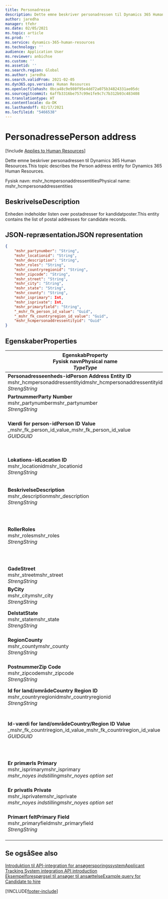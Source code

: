 ```yaml
---
title: Personadresse
description: Dette emne beskriver personadressen til Dynamics 365 Human Resources.
author: jaredha
manager: tfehr
ms.date: 02/05/2021
ms.topic: article
ms.prod: ''
ms.service: dynamics-365-human-resources
ms.technology: ''
audience: Application User
ms.reviewer: anbichse
ms.custom: ''
ms.assetid: ''
ms.search.region: Global
ms.author: jaredha
ms.search.validFrom: 2021-02-05
ms.dyn365.ops.version: Human Resources
ms.openlocfilehash: 0bca48c9e980f95e4dd72a075b34824331ae05dc
ms.sourcegitcommit: 6affb3316be757c99e1fe9c7c7b312b93c483408
ms.translationtype: HT
ms.contentlocale: da-DK
ms.lasthandoff: 02/17/2021
ms.locfileid: "5466538"
---
```

# <a name="person-address"></a><span data-ttu-id="5d154-103">Personadresse</span><span class="sxs-lookup"><span data-stu-id="5d154-103">Person address</span></span>

[!include [Applies to Human Resources](../includes/applies-to-hr.md)]

<span data-ttu-id="5d154-104">Dette emne beskriver personadressen til Dynamics 365 Human Resources.</span><span class="sxs-lookup"><span data-stu-id="5d154-104">This topic describes the Person address entity for Dynamics 365 Human Resources.</span></span>

<span data-ttu-id="5d154-105">Fysisk navn: mshr_hcmpersonaddressentities</span><span class="sxs-lookup"><span data-stu-id="5d154-105">Physical name: mshr_hcmpersonaddressentities</span></span>

## <a name="description"></a><span data-ttu-id="5d154-106">Beskrivelse</span><span class="sxs-lookup"><span data-stu-id="5d154-106">Description</span></span>

<span data-ttu-id="5d154-107">Enheden indeholder listen over postadresser for kandidatposter.</span><span class="sxs-lookup"><span data-stu-id="5d154-107">This entity contains the list of postal addresses for candidate records.</span></span>

## <a name="json-representation"></a><span data-ttu-id="5d154-108">JSON-repræsentation</span><span class="sxs-lookup"><span data-stu-id="5d154-108">JSON representation</span></span>

```json
{
    "mshr_partynumber": "String",
    "mshr_locationid": "String",
    "mshr_description": "String",
    "mshr_roles": "String",
    "mshr_countryregionid": "String",
    "mshr_zipcode": "String",
    "mshr_street": "String",
    "mshr_city": "String",
    "mshr_state": "String",
    "mshr_county": "String",
    "mshr_isprimary": Int,
    "mshr_isprivate": Int,
    "mshr_primaryfield": "String",
    "_mshr_fk_person_id_value": "Guid",
    "_mshr_fk_countryregion_id_value": "Guid",
    "mshr_hcmpersonaddressentityid": "Guid"
}
```

## <a name="properties"></a><span data-ttu-id="5d154-109">Egenskaber</span><span class="sxs-lookup"><span data-stu-id="5d154-109">Properties</span></span>

| <span data-ttu-id="5d154-110">Egenskab</span><span class="sxs-lookup"><span data-stu-id="5d154-110">Property</span></span><br><span data-ttu-id="5d154-111">**Fysisk navn**</span><span class="sxs-lookup"><span data-stu-id="5d154-111">**Physical name**</span></span><br><span data-ttu-id="5d154-112">**_Type_**</span><span class="sxs-lookup"><span data-stu-id="5d154-112">**_Type_**</span></span> | <span data-ttu-id="5d154-113">Anvendelse</span><span class="sxs-lookup"><span data-stu-id="5d154-113">Use</span></span> | <span data-ttu-id="5d154-114">Beskrivelse</span><span class="sxs-lookup"><span data-stu-id="5d154-114">Description</span></span> |
| --- | --- | --- |
| <span data-ttu-id="5d154-115">**Personadresseenheds-id**</span><span class="sxs-lookup"><span data-stu-id="5d154-115">**Person Address Entity ID**</span></span><br><span data-ttu-id="5d154-116">mshr_hcmpersonaddressentityid</span><span class="sxs-lookup"><span data-stu-id="5d154-116">mshr_hcmpersonaddressentityid</span></span><br><span data-ttu-id="5d154-117">*Streng*</span><span class="sxs-lookup"><span data-stu-id="5d154-117">*String*</span></span> | <span data-ttu-id="5d154-118">Skrivebeskyttet</span><span class="sxs-lookup"><span data-stu-id="5d154-118">Read-only</span></span><br><span data-ttu-id="5d154-119">Påkrævet</span><span class="sxs-lookup"><span data-stu-id="5d154-119">Required</span></span> | <span data-ttu-id="5d154-120">Systemgenereret entydigt id til enhedsposten.</span><span class="sxs-lookup"><span data-stu-id="5d154-120">System-generated unique identifier for the entity record.</span></span> |
| <span data-ttu-id="5d154-121">**Partnummer**</span><span class="sxs-lookup"><span data-stu-id="5d154-121">**Party Number**</span></span><br><span data-ttu-id="5d154-122">mshr_partynumber</span><span class="sxs-lookup"><span data-stu-id="5d154-122">mshr_partynumber</span></span><br><span data-ttu-id="5d154-123">*Streng*</span><span class="sxs-lookup"><span data-stu-id="5d154-123">*String*</span></span> | <span data-ttu-id="5d154-124">Læse/skrive</span><span class="sxs-lookup"><span data-stu-id="5d154-124">Read/write</span></span><br><span data-ttu-id="5d154-125">Påkrævet</span><span class="sxs-lookup"><span data-stu-id="5d154-125">Required</span></span> | <span data-ttu-id="5d154-126">Id for den tilknyttede partpost (person).</span><span class="sxs-lookup"><span data-stu-id="5d154-126">The ID of the associated party (person) record.</span></span> |
| <span data-ttu-id="5d154-127">**Værdi for person-id**</span><span class="sxs-lookup"><span data-stu-id="5d154-127">**Person ID Value**</span></span><br><span data-ttu-id="5d154-128">_mshr_fk_person_id_value</span><span class="sxs-lookup"><span data-stu-id="5d154-128">_mshr_fk_person_id_value</span></span><br><span data-ttu-id="5d154-129">*GUID*</span><span class="sxs-lookup"><span data-stu-id="5d154-129">*GUID*</span></span> | <span data-ttu-id="5d154-130">Skrivebeskyttet</span><span class="sxs-lookup"><span data-stu-id="5d154-130">Read-only</span></span><br><span data-ttu-id="5d154-131">Påkrævet</span><span class="sxs-lookup"><span data-stu-id="5d154-131">Required</span></span><br><span data-ttu-id="5d154-132">Fremmed nøgle: mshr_dirpersonentityid of mshr_dirpersonentity</span><span class="sxs-lookup"><span data-stu-id="5d154-132">Foreign key: mshr_dirpersonentityid of mshr_dirpersonentity</span></span> | <span data-ttu-id="5d154-133">Systemgenereret id til partpost (person).</span><span class="sxs-lookup"><span data-stu-id="5d154-133">The system-generated identifier of the party (person) entity record.</span></span> |
| <span data-ttu-id="5d154-134">**Lokations-id**</span><span class="sxs-lookup"><span data-stu-id="5d154-134">**Location ID**</span></span><br><span data-ttu-id="5d154-135">mshr_locationid</span><span class="sxs-lookup"><span data-stu-id="5d154-135">mshr_locationid</span></span><br><span data-ttu-id="5d154-136">*Streng*</span><span class="sxs-lookup"><span data-stu-id="5d154-136">*String*</span></span> | <span data-ttu-id="5d154-137">Læse/skrive</span><span class="sxs-lookup"><span data-stu-id="5d154-137">Read/write</span></span><br><span data-ttu-id="5d154-138">Påkrævet</span><span class="sxs-lookup"><span data-stu-id="5d154-138">Required</span></span> | <span data-ttu-id="5d154-139">Lokations-id for adressepost.</span><span class="sxs-lookup"><span data-stu-id="5d154-139">The location ID of the address record.</span></span> <span data-ttu-id="5d154-140">Konfigurer i enheden mshr_logisticspostaladdresslocationcdsentity.</span><span class="sxs-lookup"><span data-stu-id="5d154-140">Set up in mshr_logisticspostaladdresslocationcdsentity entity.</span></span> |
| <span data-ttu-id="5d154-141">**Beskrivelse**</span><span class="sxs-lookup"><span data-stu-id="5d154-141">**Description**</span></span><br><span data-ttu-id="5d154-142">mshr_description</span><span class="sxs-lookup"><span data-stu-id="5d154-142">mshr_description</span></span><br><span data-ttu-id="5d154-143">*Streng*</span><span class="sxs-lookup"><span data-stu-id="5d154-143">*String*</span></span> | <span data-ttu-id="5d154-144">Læse/skrive</span><span class="sxs-lookup"><span data-stu-id="5d154-144">Read/write</span></span><br><span data-ttu-id="5d154-145">Påkrævet</span><span class="sxs-lookup"><span data-stu-id="5d154-145">Required</span></span> | <span data-ttu-id="5d154-146">En beskrivelse af kandidatens adresse.</span><span class="sxs-lookup"><span data-stu-id="5d154-146">A description of the candidate’s address.</span></span> |
| <span data-ttu-id="5d154-147">**Roller**</span><span class="sxs-lookup"><span data-stu-id="5d154-147">**Roles**</span></span><br><span data-ttu-id="5d154-148">mshr_roles</span><span class="sxs-lookup"><span data-stu-id="5d154-148">mshr_roles</span></span><br><span data-ttu-id="5d154-149">*Streng*</span><span class="sxs-lookup"><span data-stu-id="5d154-149">*String*</span></span> | <span data-ttu-id="5d154-150">Læse/skrive</span><span class="sxs-lookup"><span data-stu-id="5d154-150">Read/write</span></span><br><span data-ttu-id="5d154-151">Påkrævet</span><span class="sxs-lookup"><span data-stu-id="5d154-151">Required</span></span> | <span data-ttu-id="5d154-152">De roller, der er tildelt denne adresse.</span><span class="sxs-lookup"><span data-stu-id="5d154-152">The roles assigned for this address.</span></span> <span data-ttu-id="5d154-153">Du kan markere mere end en rolle.</span><span class="sxs-lookup"><span data-stu-id="5d154-153">More than one role can be assigned.</span></span> <span data-ttu-id="5d154-154">Hver rolle skal adskilles med et semikolon.</span><span class="sxs-lookup"><span data-stu-id="5d154-154">Each role should be separated by a semicolon.</span></span> <span data-ttu-id="5d154-155">Gyldige værdier i enheden mshr_logisticslocationroleentity.</span><span class="sxs-lookup"><span data-stu-id="5d154-155">Valid values contained in the mshr_logisticslocationroleentity entity.</span></span> |
| <span data-ttu-id="5d154-156">**Gade**</span><span class="sxs-lookup"><span data-stu-id="5d154-156">**Street**</span></span><br><span data-ttu-id="5d154-157">mshr_street</span><span class="sxs-lookup"><span data-stu-id="5d154-157">mshr_street</span></span><br><span data-ttu-id="5d154-158">*Streng*</span><span class="sxs-lookup"><span data-stu-id="5d154-158">*String*</span></span> | <span data-ttu-id="5d154-159">Læse/skrive</span><span class="sxs-lookup"><span data-stu-id="5d154-159">Read/write</span></span><br><span data-ttu-id="5d154-160">Valgfri</span><span class="sxs-lookup"><span data-stu-id="5d154-160">Optional</span></span> | <span data-ttu-id="5d154-161">Gadenummer.</span><span class="sxs-lookup"><span data-stu-id="5d154-161">The street number.</span></span> |
| <span data-ttu-id="5d154-162">**By**</span><span class="sxs-lookup"><span data-stu-id="5d154-162">**City**</span></span><br><span data-ttu-id="5d154-163">mshr_city</span><span class="sxs-lookup"><span data-stu-id="5d154-163">mshr_city</span></span><br><span data-ttu-id="5d154-164">*Streng*</span><span class="sxs-lookup"><span data-stu-id="5d154-164">*String*</span></span> | <span data-ttu-id="5d154-165">Læse/skrive</span><span class="sxs-lookup"><span data-stu-id="5d154-165">Read/write</span></span><br><span data-ttu-id="5d154-166">Valgfri</span><span class="sxs-lookup"><span data-stu-id="5d154-166">Optional</span></span> | <span data-ttu-id="5d154-167">Adressens by.</span><span class="sxs-lookup"><span data-stu-id="5d154-167">The city of the address.</span></span> <span data-ttu-id="5d154-168">Konfigurer i enheden mshr_logisticsaddresscityentity.</span><span class="sxs-lookup"><span data-stu-id="5d154-168">Set up in mshr_logisticsaddresscityentity entity.</span></span> |
| <span data-ttu-id="5d154-169">**Delstat**</span><span class="sxs-lookup"><span data-stu-id="5d154-169">**State**</span></span><br><span data-ttu-id="5d154-170">mshr_state</span><span class="sxs-lookup"><span data-stu-id="5d154-170">mshr_state</span></span><br><span data-ttu-id="5d154-171">*Streng*</span><span class="sxs-lookup"><span data-stu-id="5d154-171">*String*</span></span> | <span data-ttu-id="5d154-172">Læse/skrive</span><span class="sxs-lookup"><span data-stu-id="5d154-172">Read/write</span></span><br><span data-ttu-id="5d154-173">Valgfri</span><span class="sxs-lookup"><span data-stu-id="5d154-173">Optional</span></span> | <span data-ttu-id="5d154-174">Staten i adressen.</span><span class="sxs-lookup"><span data-stu-id="5d154-174">The state of the address.</span></span> <span data-ttu-id="5d154-175">Konfigurer i enheden mshr_logisticsaddressstateentity.</span><span class="sxs-lookup"><span data-stu-id="5d154-175">Set up in mshr_logisticsaddressstateentity entity.</span></span> |
| <span data-ttu-id="5d154-176">**Region**</span><span class="sxs-lookup"><span data-stu-id="5d154-176">**County**</span></span><br><span data-ttu-id="5d154-177">mshr_county</span><span class="sxs-lookup"><span data-stu-id="5d154-177">mshr_county</span></span><br><span data-ttu-id="5d154-178">*Streng*</span><span class="sxs-lookup"><span data-stu-id="5d154-178">*String*</span></span> | <span data-ttu-id="5d154-179">Læse/skrive</span><span class="sxs-lookup"><span data-stu-id="5d154-179">Read/write</span></span><br><span data-ttu-id="5d154-180">Valgfri</span><span class="sxs-lookup"><span data-stu-id="5d154-180">Optional</span></span> | <span data-ttu-id="5d154-181">Regionen i adressen.</span><span class="sxs-lookup"><span data-stu-id="5d154-181">The county of the address.</span></span> <span data-ttu-id="5d154-182">Konfigurer i enheden mshr_logisticsaddresscountyentity.</span><span class="sxs-lookup"><span data-stu-id="5d154-182">Set up in mshr_logisticsaddresscountyentity entity.</span></span> |
| <span data-ttu-id="5d154-183">**Postnummer**</span><span class="sxs-lookup"><span data-stu-id="5d154-183">**Zip Code**</span></span><br><span data-ttu-id="5d154-184">mshr_zipcode</span><span class="sxs-lookup"><span data-stu-id="5d154-184">mshr_zipcode</span></span><br><span data-ttu-id="5d154-185">*Streng*</span><span class="sxs-lookup"><span data-stu-id="5d154-185">*String*</span></span> | <span data-ttu-id="5d154-186">Læse/skrive</span><span class="sxs-lookup"><span data-stu-id="5d154-186">Read/write</span></span><br><span data-ttu-id="5d154-187">Valgfri</span><span class="sxs-lookup"><span data-stu-id="5d154-187">Optional</span></span> | <span data-ttu-id="5d154-188">Postnummeret i adressen.</span><span class="sxs-lookup"><span data-stu-id="5d154-188">The zip/postal code of the address.</span></span> <span data-ttu-id="5d154-189">Konfigurer i enheden mshr_logisticsaddresspostalcodeentity.</span><span class="sxs-lookup"><span data-stu-id="5d154-189">Set up in mshr_logisticsaddresspostalcodeentity entity.</span></span> |
| <span data-ttu-id="5d154-190">**Id for land/område**</span><span class="sxs-lookup"><span data-stu-id="5d154-190">**Country Region ID**</span></span><br><span data-ttu-id="5d154-191">mshr_countryregionid</span><span class="sxs-lookup"><span data-stu-id="5d154-191">mshr_countryregionid</span></span><br><span data-ttu-id="5d154-192">*Streng*</span><span class="sxs-lookup"><span data-stu-id="5d154-192">*String*</span></span> | <span data-ttu-id="5d154-193">Læse/skrive</span><span class="sxs-lookup"><span data-stu-id="5d154-193">Read/write</span></span><br><span data-ttu-id="5d154-194">Valgfri</span><span class="sxs-lookup"><span data-stu-id="5d154-194">Optional</span></span> | <span data-ttu-id="5d154-195">Landet eller området i adressen.</span><span class="sxs-lookup"><span data-stu-id="5d154-195">The country or region of the address.</span></span> |
| <span data-ttu-id="5d154-196">**Id-værdi for land/område**</span><span class="sxs-lookup"><span data-stu-id="5d154-196">**Country/Region ID Value**</span></span><br><span data-ttu-id="5d154-197">_mshr_fk_countriregion_id_value</span><span class="sxs-lookup"><span data-stu-id="5d154-197">_mshr_fk_countriregion_id_value</span></span><br><span data-ttu-id="5d154-198">*GUID*</span><span class="sxs-lookup"><span data-stu-id="5d154-198">*GUID*</span></span> | <span data-ttu-id="5d154-199">Skrivebeskyttet</span><span class="sxs-lookup"><span data-stu-id="5d154-199">Read-only</span></span><br><span data-ttu-id="5d154-200">Valgfri</span><span class="sxs-lookup"><span data-stu-id="5d154-200">Optional</span></span><br><span data-ttu-id="5d154-201">Fremmed nøgle: mshr_logisticaddresscountryregionentityid af mshr_logisticsaddresscountryregionentity</span><span class="sxs-lookup"><span data-stu-id="5d154-201">Foreign key: mshr_logisticaddresscountryregionentityid of mshr_logisticsaddresscountryregionentity</span></span> | <span data-ttu-id="5d154-202">Systemgenereret entydig identifikator for land/område til adressen.</span><span class="sxs-lookup"><span data-stu-id="5d154-202">System-generated unique identifier of the country/region of the address.</span></span> |
| <span data-ttu-id="5d154-203">**Er primær**</span><span class="sxs-lookup"><span data-stu-id="5d154-203">**Is Primary**</span></span><br><span data-ttu-id="5d154-204">mshr_isprimary</span><span class="sxs-lookup"><span data-stu-id="5d154-204">mshr_isprimary</span></span><br><span data-ttu-id="5d154-205">*mshr_noyes indstilling*</span><span class="sxs-lookup"><span data-stu-id="5d154-205">*mshr_noyes option set*</span></span> | <span data-ttu-id="5d154-206">Læse/skrive</span><span class="sxs-lookup"><span data-stu-id="5d154-206">Read/write</span></span><br><span data-ttu-id="5d154-207">Påkrævet</span><span class="sxs-lookup"><span data-stu-id="5d154-207">Required</span></span> | <span data-ttu-id="5d154-208">Angiver, om denne adresse er den primære adresse for personen med den definerede rolle.</span><span class="sxs-lookup"><span data-stu-id="5d154-208">Identifies whether this address is the primary address for the person of the defined role.</span></span> |
| <span data-ttu-id="5d154-209">**Er privat**</span><span class="sxs-lookup"><span data-stu-id="5d154-209">**Is Private**</span></span><br><span data-ttu-id="5d154-210">mshr_isprivate</span><span class="sxs-lookup"><span data-stu-id="5d154-210">mshr_isprivate</span></span><br><span data-ttu-id="5d154-211">*mshr_noyes indstilling*</span><span class="sxs-lookup"><span data-stu-id="5d154-211">*mshr_noyes option set*</span></span> | <span data-ttu-id="5d154-212">Læse/skrive</span><span class="sxs-lookup"><span data-stu-id="5d154-212">Read/write</span></span><br><span data-ttu-id="5d154-213">Påkrævet</span><span class="sxs-lookup"><span data-stu-id="5d154-213">Required</span></span> | <span data-ttu-id="5d154-214">Angiver, om denne adresse er en privat adresse for personen.</span><span class="sxs-lookup"><span data-stu-id="5d154-214">Identifies whether this address is a private address for the person.</span></span> |
| <span data-ttu-id="5d154-215">**Primært felt**</span><span class="sxs-lookup"><span data-stu-id="5d154-215">**Primary Field**</span></span><br><span data-ttu-id="5d154-216">mshr_primaryfield</span><span class="sxs-lookup"><span data-stu-id="5d154-216">mshr_primaryfield</span></span><br><span data-ttu-id="5d154-217">*Streng*</span><span class="sxs-lookup"><span data-stu-id="5d154-217">*String*</span></span> | <span data-ttu-id="5d154-218">Skrivebeskyttet</span><span class="sxs-lookup"><span data-stu-id="5d154-218">Read-only</span></span><br><span data-ttu-id="5d154-219">Påkrævet</span><span class="sxs-lookup"><span data-stu-id="5d154-219">Required</span></span> | <span data-ttu-id="5d154-220">Felt, der bruges som primært id for enhedsposten.</span><span class="sxs-lookup"><span data-stu-id="5d154-220">Field used as a primary identifier of the entity record.</span></span> <span data-ttu-id="5d154-221">Kombination af partnummer og lokalitets-id.</span><span class="sxs-lookup"><span data-stu-id="5d154-221">Combination of party number and location ID.</span></span> |

## <a name="see-also"></a><span data-ttu-id="5d154-222">Se også</span><span class="sxs-lookup"><span data-stu-id="5d154-222">See also</span></span>

[<span data-ttu-id="5d154-223">Introduktion til API-integration for ansøgersporingssystem</span><span class="sxs-lookup"><span data-stu-id="5d154-223">Applicant Tracking System integration API introduction</span></span>](hr-admin-integration-ats-api-introduction.md)<br>
[<span data-ttu-id="5d154-224">Eksempelforespørgsel til ansøger til ansættelse</span><span class="sxs-lookup"><span data-stu-id="5d154-224">Example query for Candidate to hire</span></span>](hr-admin-integration-ats-api-candidate-to-hire-example-query.md)



[!INCLUDE[footer-include](../includes/footer-banner.md)]
